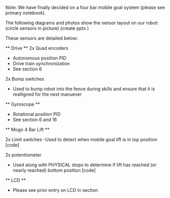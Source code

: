 Note: We have finally decided on a four bar mobile goal system (please see primary notebook).

The following diagrams and photos show the sensor layout on our robot:
(circle sensors in picture)
(create pptx )

These sensors are detailed below:

** Drive **
2x Quad encoders 
- Autonomous position PID
- Drive train synchronization
- See section 6

2x Bump switches
- Used to bump robot into the fence during skills
and ensure that it is realligned for the next manuever 

** Gyroscope **
- Rotational position PID 
- See section 6 and 16

** Mogo 4 Bar Lift ** 

2x Limit switches
-Used to detect when mobile goal lift is in top position 
[code]

2x potentiometer 
- Used along with PHYSICAL stops to determine if lift has 
reached (or nearly reached) bottom position 
[code]



** LCD ** 
- Please see prior entry on LCD in section